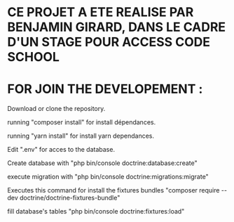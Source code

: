 # CE PROJET A ETE REALISE PAR BENJAMIN GIRARD, DANS LE CADRE D'UN STAGE POUR ACCESS CODE SCHOOL
# FOR JOIN THE DEVELOPEMENT : 
Download or clone the repository. 

running "composer install" for install dépendances.

running "yarn install" for install yarn dependances.

Edit ".env" for acces to the database. 

Create database with "php bin/console doctrine:database:create"

execute migration with "php bin/console doctrine:migrations:migrate"

Executes this command for install the fixtures bundles "composer require --dev doctrine/doctrine-fixtures-bundle"

fill database's tables "php bin/console doctrine:fixtures:load"